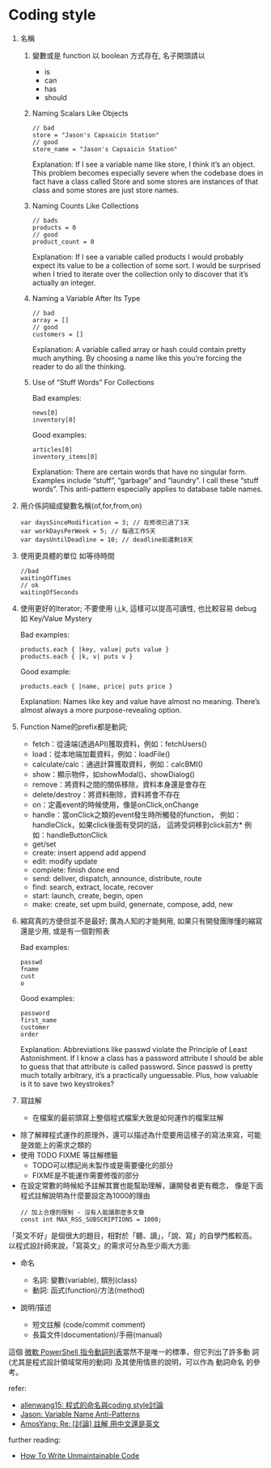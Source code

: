 # Coding style

1. 名稱
    1. 變數或是 function 以 boolean 方式存在, 名子開頭請以
        - is
        - can
        - has
        - should
    2. Naming Scalars Like Objects
        ```
        // bad
        store = "Jason's Capsaicin Station"
        // good
        store_name = "Jason's Capsaicin Station"
        ```
        Explanation: If I see a variable name like store, I think it’s an object. This problem becomes especially severe when the codebase does in fact have a class called Store and some stores are instances of that class and some stores are just store names.

    3. Naming Counts Like Collections

        ```
        // bads
        products = 0
        // good
        product_count = 0
        ```

        Explanation: If I see a variable called products I would probably expect its value to be a collection of some sort. I would be surprised when I tried to iterate over the collection only to discover that it’s actually an integer.

    4. Naming a Variable After Its Type

        ```
        // bad
        array = []
        // good
        customers = []
        ```

        Explanation: A variable called array or hash could contain pretty much anything. By choosing a name like this you’re forcing the reader to do all the thinking.

    5. Use of “Stuff Words” For Collections

        Bad examples:

        ```
        news[0]
        inventory[0]
        ```

        Good examples:

        ```
        articles[0]
        inventory_items[0]
        ```
        Explanation: There are certain words that have no singular form. Examples include “stuff”, “garbage” and “laundry”. I call these “stuff words”. This anti-pattern especially applies to database table names.


2. 用介係詞組成變數名稱(of,for,from,on)
    ```
    var daysSinceModification = 3; // 在修改已過了3天
    var workDaysPerWeek = 5; // 每週工作5天
    var daysUntilDeadline = 10; // deadline前還剩10天
    ```
3. 使用更具體的單位
    如等待時間
    ```
    //bad
    waitingOfTimes
    // ok
    waitingOfSeconds
    ```
4. 使用更好的Iterator; 不要使用 i,j,k, 這樣可以提高可讀性, 也比較容易 debug
    如 Key/Value Mystery

    Bad examples:

    ```
    products.each { |key, value| puts value }
    products.each { |k, v| puts v }
    ```

    Good example:

    ```
    products.each { |name, price| puts price }
    ```

    Explanation: Names like key and value have almost no meaning. There’s almost always a more purpose-revealing option.


5. Function Name的prefix都是動詞;
    - fetch：從遠端(透過API)獲取資料，例如：fetchUsers()
    - load：從本地端加載資料，例如：loadFile()
    - calculate/calc：通過計算獲取資料，例如：calcBMI()
    - show：顯示物件，如showModal()、showDialog()
    - remove：將資料之間的關係移除，資料本身還是會存在
    - delete/destroy：將資料刪除，資料將會不存在
    - on：定義event的時候使用，像是onClick,onChange
    - handle：當onClick之類的event發生時所觸發的function，
        例如：handleClick，如果click後面有受詞的話，
        這將受詞移到click前方* 例如：handleButtonClick
    - get/set
    - create: insert append add append
    - edit: modify update
    - complete: finish done end
    - send:   deliver, dispatch, announce, distribute, route
    - find:   search, extract, locate, recover
    - start:  launch, create, begin, open
    - make:   create, set upm build, genernate, compose, add, new

6. 縮寫真的方便但並不是最好; 廣為人知的才能夠用, 如果只有開發團隊懂的縮寫還是少用, 或是有一個對照表

    Bad examples:

    ```
    passwd
    fname
    cust
    o
    ```

    Good examples:

    ```
    password
    first_name
    customer
    order
    ```

    Explanation: Abbreviations like passwd violate the Principle of Least Astonishment. If I know a class has a password attribute I should be able to guess that that attribute is called password. Since passwd is pretty much totally arbitrary, it’s a practically unguessable. Plus, how valuable is it to save two keystrokes?

7. 寫註解
    - 在檔案的最前頭寫上整個程式檔案大致是如何運作的檔案註解
  - 除了解釋程式運作的原理外，還可以描述為什麼要用這樣子的寫法來寫，可能是效能上的需求之類的
  - 使用 TODO FIXME 等註解標籤
    - TODO可以標記尚未製作或是需要優化的部分
    - FIXME是不能運作需要修復的部分
  - 在設定常數的時候給予註解其實也能幫助理解，讓開發者更有概念， 像是下面程式註解說明為什麼要設定為1000的理由
    ```
    // 加上合理的限制 - 沒有人能讀那麼多文章
    const int MAX_RSS_SUBSCRIPTIONS = 1000;
    ```


「英文不好」是個很大的題目，相對於「聽、讀」，「說、寫」的自學門檻較高。
以程式設計師來說，「寫英文」的需求可分為至少兩大方面:

* 命名
    - 名詞: 變數(variable), 類別(class)
    - 動詞: 函式(function)/方法(method)

* 說明/描述
    - 短文註解 (code/commit comment)
    - 長篇文件(documentation)/手冊(manual)

這個 [微軟 PowerShell 指令動詞列表](https://msdn.microsoft.com/en-us/library/ms714428.aspx)當然不是唯一的標準，但它列出了許多動 詞 (尤其是程式設計領域常用的動詞) 及其使用情景的說明，可以作為 動詞命名 的參考。



refer:

- [allenwang15: 程式的命名與coding style討論](https://www.ptt.cc/bbs/Soft_Job/M.1525745915.A.076.html)
- [Jason: Variable Name Anti-Patterns](https://www.codewithjason.com/variable-name-anti-patterns/)
- [AmosYang:  Re: [討論] 註解 用中文還是英文](https://www.ptt.cc/bbs/Soft_Job/M.1521501755.A.411.html)

further reading:

- [How To Write Unmaintainable Code](https://github.com/Droogans/unmaintainable-code)
